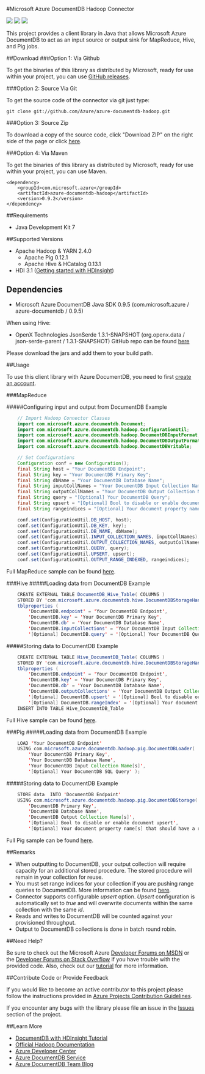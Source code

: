 #Microsoft Azure DocumentDB Hadoop Connector

![](https://img.shields.io/github/release/azure/azure-documentdb-hadoop.svg)
![](https://img.shields.io/maven-central/v/com.microsoft.azure/azure-documentdb-hadoop.svg)
![](https://img.shields.io/github/issues/azure/azure-documentdb-hadoop.svg)

This project provides a client library in Java that allows Microsoft Azure DocumentDB to act as an input source or output sink for MapReduce, Hive, and Pig jobs.

##Download
###Option 1: Via Github

To get the binaries of this library as distributed by Microsoft, ready for use within your project, you can use [GitHub releases](https://github.com/Azure/azure-documentdb-hadoop/releases).

###Option 2: Source Via Git

To get the source code of the connector via git just type:

    git clone git://github.com/Azure/azure-documentdb-hadoop.git

###Option 3: Source Zip

To download a copy of the source code, click "Download ZIP" on the right side of the page or click [here](https://github.com/Azure/azure-documentdb-hadoop/archive/master.zip). 

###Option 4: Via Maven

To get the binaries of this library as distributed by Microsoft, ready for use within your project, you can use Maven. 

    <dependency>
    	<groupId>com.microsoft.azure</groupId>
    	<artifactId>azure-documentdb-hadoop</artifactId>
    	<version>0.9.2</version>
    </dependency>

##Requirements
* Java Development Kit 7

##Supported Versions
* Apache Hadoop & YARN 2.4.0
    * Apache Pig 0.12.1
    * Apache Hive & HCatalog 0.13.1
* HDI 3.1 ([Getting started with HDInsight](http://azure.microsoft.com/en-us/documentation/articles/hdinsight-get-started/))

## Dependencies
* Microsoft Azure DocumentDB Java SDK 0.9.5 (com.microsoft.azure / azure-documentdb / 0.9.5)

When using Hive:
* OpenX Technologies JsonSerde 1.3.1-SNAPSHOT (org.openx.data / json-serde-parent / 1.3.1-SNAPSHOT)
    GitHub repo can be found [here](https://github.com/rcongiu/Hive-JSON-Serde)

Please download the jars and add them to your build path. 

##Usage

To use this client library with Azure DocumentDB, you need to first [create an account](http://azure.microsoft.com/en-us/documentation/articles/documentdb-create-account/).

###MapReduce

#####Configuring input and output from DocumentDB Example
```Java
    // Import Hadoop Connector Classes
    import com.microsoft.azure.documentdb.Document;
    import com.microsoft.azure.documentdb.hadoop.ConfigurationUtil;
    import com.microsoft.azure.documentdb.hadoop.DocumentDBInputFormat;
    import com.microsoft.azure.documentdb.hadoop.DocumentDBOutputFormat;
    import com.microsoft.azure.documentdb.hadoop.DocumentDBWritable;

    // Set Configurations
    Configuration conf = new Configuration();
    final String host = "Your DocumentDB Endpoint";
    final String key = "Your DocumentDB Primary Key";
    final String dbName = "Your DocumentDB Database Name";
    final String inputCollNames = "Your DocumentDB Input Collection Name[s]";
    final String outputCollNames = "Your DocumentDB Output Collection Name[s]";
    final String query = "[Optional] Your DocumentDB Query";
    final String upsert = "[Optional] Bool to disable or enable document upsert";
    final String rangeindices = "[Optional] Your document property name[s] that should have a range index";

    conf.set(ConfigurationUtil.DB_HOST, host);
    conf.set(ConfigurationUtil.DB_KEY, key);
    conf.set(ConfigurationUtil.DB_NAME, dbName);
    conf.set(ConfigurationUtil.INPUT_COLLECTION_NAMES, inputCollNames);
    conf.set(ConfigurationUtil.OUTPUT_COLLECTION_NAMES, outputCollNames);
    conf.set(ConfigurationUtil.QUERY, query);
    conf.set(ConfigurationUtil.UPSERT, upsert);
    conf.set(ConfigurationUtil.OUTPUT_RANGE_INDEXED, rangeindices);
```

Full MapReduce sample can be found [here](https://github.com/Azure/azure-documentdb-hadoop/blob/master/samples/MapReduceTutorial.java).

###Hive
#####Loading data from DocumentDB Example
```Java
    CREATE EXTERNAL TABLE DocumentDB_Hive_Table( COLUMNS )
    STORED BY 'com.microsoft.azure.documentdb.hive.DocumentDBStorageHandler'
    tblproperties (
        'DocumentDB.endpoint' = 'Your DocumentDB Endpoint',
        'DocumentDB.key' = 'Your DocumentDB Primary Key',
        'DocumentDB.db' = 'Your DocumentDB Database Name',
        'DocumentDB.inputCollections' = 'Your DocumentDB Input Collection Name[s]',
        '[Optional] DocumentDB.query' = '[Optional] Your DocumentDB Query' );
```

#####Storing data to DocumentDB Example
```Java
    CREATE EXTERNAL TABLE Hive_DocumentDB_Table( COLUMNS )
    STORED BY 'com.microsoft.azure.documentdb.hive.DocumentDBStorageHandler' 
    tblproperties ( 
        'DocumentDB.endpoint' = 'Your DocumentDB Endpoint', 
        'DocumentDB.key' = 'Your DocumentDB Primary Key', 
        'DocumentDB.db' = 'Your DocumentDB Database Name', 
        'DocumentDB.outputCollections' = 'Your DocumentDB Output Collection Name[s]',
        '[Optional] DocumentDB.upsert' = '[Optional] Bool to disable or enable document upsert',
        '[Optional] DocumentDB.rangeIndex' = '[Optional] Your document property name[s] that should have a range index');
    INSERT INTO TABLE Hive_DocumentDB_Table
```
Full Hive sample can be found [here](https://github.com/Azure/azure-documentdb-hadoop/blob/master/samples/Hive_Tutorial.hql).

###Pig
#####Loading data from DocumentDB Example
```Java
    LOAD 'Your DocumentDB Endpoint' 
    USING com.microsoft.azure.documentdb.hadoop.pig.DocumentDBLoader( 
        'Your DocumentDB Primary Key', 
        'Your DocumentDB Database Name',
        'Your DocumentDB Input Collection Name[s]',
        '[Optional] Your DocumentDB SQL Query' );
```

#####Storing data to DocumentDB Example
```Java
    STORE data  INTO 'DocumentDB Endpoint' 
    USING com.microsoft.azure.documentdb.hadoop.pig.DocumentDBStorage( 
        'DocumentDB Primary Key',
        'DocumentDB Database Name',
        'DocumentDB Output Collection Name[s]',
        '[Optional] Bool to disable or enable document upsert',
        '[Optional] Your document property name[s] that should have a range index');
```
Full Pig sample can be found [here](https://github.com/Azure/azure-documentdb-hadoop/blob/master/samples/Pig_Tutorial.pig).

##Remarks
* When outputting to DocumentDB, your output collection will require capacity for an additional stored procedure. The stored procedure will remain in your collection for reuse.
* You must set range indices for your collection if you are pushing range queries to DocumentDB. More information can be found [here](http://azure.microsoft.com/en-us/documentation/articles/documentdb-indexing-policies/).
* Connector supports configurable *upsert* option. *Upsert* configuration is automatically set to *true* and will overwrite documents within the same collection with the same *id*.
* Reads and writes to DocumentDB will be counted against your provisioned throughput.
* Output to DocumentDB collections is done in batch round robin.

##Need Help?

Be sure to check out the Microsoft Azure [Developer Forums on MSDN](https://social.msdn.microsoft.com/forums/azure/en-US/home?forum=AzureDocumentDB) or the [Developer Forums on Stack Overflow](http://stackoverflow.com/questions/tagged/azure-documentdb) if you have trouble with the provided code. Also, check out our [tutorial](http://azure.microsoft.com/en-us/documentation/articles/documentdb-run-hadoop-with-hdinsight/) for more information.

##Contribute Code or Provide Feedback

If you would like to become an active contributor to this project please follow the instructions provided in [Azure Projects Contribution Guidelines](http://azure.github.io/guidelines.html).

If you encounter any bugs with the library please file an issue in the [Issues](https://github.com/Azure/azure-documentdb-hadoop/issues) section of the project.

##Learn More
* [DocumentDB with HDInsight Tutorial](http://azure.microsoft.com/en-us/documentation/articles/documentdb-run-hadoop-with-hdinsight/)
* [Official Hadoop Documentation](http://hadoop.apache.org/docs/current/hadoop-project-dist/hadoop-common/ClusterSetup.html)
* [Azure Developer Center](http://azure.microsoft.com/en-us/develop/java/)
* [Azure DocumentDB Service](http://azure.microsoft.com/en-us/documentation/services/documentdb/)
* [Azure DocumentDB Team Blog](http://blogs.msdn.com/b/documentdb/)

